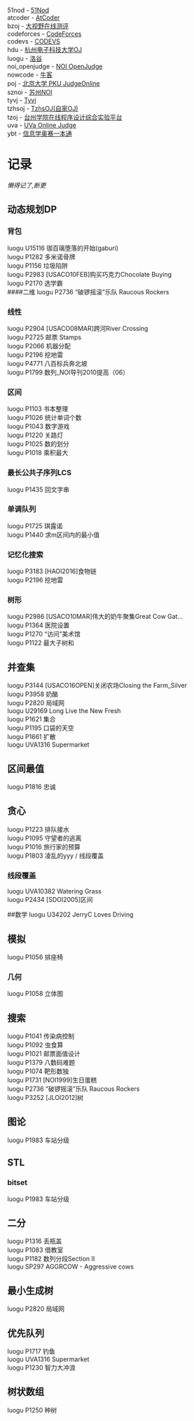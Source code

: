 ﻿
51nod - [51Nod](https://www.51nod.com/index.html)<br>
atcoder - [AtCoder](http://atcoder.jp/)<br>
bzoj - [大视野在线测评](https://www.lydsy.com/JudgeOnline/wttl/wttl.php)<br>
codeforces - [CodeForces](http://codeforces.com/)<br>
codevs - [CODEVS](http://codevs.cn/)<br>
hdu - [杭州电子科技大学OJ](http://acm.hdu.edu.cn/)<br>
luogu - [洛谷](https://www.luogu.org/)<br>
noi_openjudge - [NOI OpenJudge](http://noi.openjudge.cn/)<br>
nowcode - [牛客](https://www.nowcoder.com/)<br>
poj - [北京大学 PKU JudgeOnline](http://poj.org/)<br>
sznoi - [苏州NOI](http://oi.xhsy.sipedu.org/oj/)<br>
tyvj - [Tyvj](http://www.tyvj.cn/)<br>
tzhsoj - [TzhsOJ(自家OJ)](http://10.208.93.158/)<br>
tzoj - [台州学院在线程序设计综合实验平台](http://acm.tzc.edu.cn/acmhome/welcome.do?method=index)<br>
uva - [UVa Online Judge](http://uva.onlinejudge.org/)<br>
ybt - [信息学奥赛一本通](http://ybt.ssoier.cn:8088/)<br>

# 记录

*懒得记了,断更*

## 动态规划DP
### 背包
luogu U15116 珈百璃堕落的开始(gaburi)<br>
luogu P1282 多米诺骨牌<br>
luogu P1156 垃圾陷阱<br>
luogu P2983 [USACO10FEB]购买巧克力Chocolate Buying<br>
luogu P2170 选学霸 <br>
####二维
luogu P2736 “破锣摇滚”乐队 Raucous Rockers <br>
### 线性
luogu P2904 [USACO08MAR]跨河River Crossing<br>
luogu P2725 邮票 Stamps <br>
luogu P2066 机器分配<br>
luogu P2196 挖地雷<br>
luogu P4771 八百标兵奔北坡<br>
luogu P1799 数列_NOI导刊2010提高（06）<br>
### 区间
luogu P1103 书本整理 <br>
luogu P1026 统计单词个数<br>
luogu P1043 数字游戏<br>
luogu P1220 关路灯<br>
luogu P1025 数的划分 <br>
luogu P1018 乘积最大<br>
### 最长公共子序列LCS
luogu P1435 回文字串 <br>
### 单调队列
luogu P1725 琪露诺<br>
luogu P1440 求m区间内的最小值<br>
### 记忆化搜索
luogu P3183 [HAOI2016]食物链<br>
luogu P2196 挖地雷<br>
### 树形
luogu P2986 [USACO10MAR]伟大的奶牛聚集Great Cow Gat...<br>
luogu P1364 医院设置<br>
luogu P1270 “访问”美术馆<br> 
luogu P1122 最大子树和 <br>

## 并查集
luogu P3144 [USACO16OPEN]关闭农场Closing the Farm_Silver<br>
luogu P3958 奶酪<br>
luogu P2820 局域网 <br>
luogu U29169 Long Live the New Fresh<br>
luogu P1621 集合<br>
luogu P1195 口袋的天空 <br>
luogu P1661 扩散<br>
luogu UVA1316 Supermarket<br>

## 区间最值
luogu P1816 忠诚<br>

## 贪心
luogu P1223 排队接水<br> 
luogu P1095 守望者的逃离<br>
luogu P1016 旅行家的预算 <br>
luogu P1803 凌乱的yyy / 线段覆盖<br> 
### 线段覆盖
luogu UVA10382 Watering Grass<br>
luogu P2434 [SDOI2005]区间<br>

##数学
luogu U34202 JerryC Loves Driving<br>

## 模拟
luogu P1056 排座椅 <br>
### 几何
luogu P1058 立体图<br>

## 搜索
luogu P1041 传染病控制<br>
luogu P1092 虫食算<br>
luogu P1021 邮票面值设计<br> 
luogu P1379 八数码难题 <br>
luogu P1074 靶形数独 <br>
luogu P1731 [NOI1999]生日蛋糕 <br>
luogu P2736 “破锣摇滚”乐队 Raucous Rockers <br>
luogu P3252 [JLOI2012]树<br>

## 图论
luogu P1983 车站分级 <br>

## STL
### bitset
luogu P1983 车站分级 <br>

## 二分
luogu P1316 丢瓶盖<br>
luogu P1083 借教室 <br>
luogu P1182 数列分段Section II<br>
luogu SP297 AGGRCOW - Aggressive cows<br>

## 最小生成树
luogu P2820 局域网 <br>

## 优先队列
luogu P1717 钓鱼<br>
luogu UVA1316 Supermarket<br>
luogu P1230 智力大冲浪 <br>

## 树状数组
luogu P1250 种树<br>
